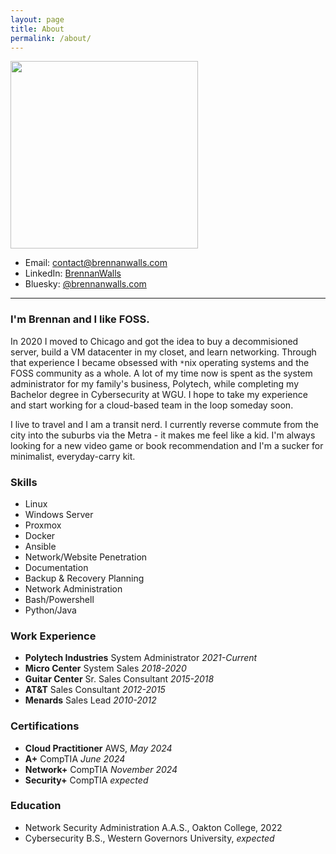 ```yaml
---
layout: page
title: About
permalink: /about/
---
```


<img src="../assets/images/author.jpg" height="300px">

- Email: [contact@brennanwalls.com](mailto:contact@brennanwalls.com)
- LinkedIn: [BrennanWalls](https://linkedin.com/in/brennanwalls)
- Bluesky: [@brennanwalls.com](https://bsky.app/profile/brennanwalls.com)

---

### I'm Brennan and I like FOSS.
In 2020 I moved to Chicago and got the idea to buy a decommisioned server, build a VM datacenter in my closet, and learn networking. Through that experience I became obsessed with `*`nix operating systems and the FOSS community as a whole. A lot of my time now is spent as the system administrator for my family's business, Polytech, while completing my Bachelor degree in Cybersecurity at WGU. I hope to take my experience and start working for a cloud-based team in the loop someday soon.

I live to travel and I am a transit nerd. I currently reverse commute from the city into the suburbs via the Metra - it makes me feel like a kid. I'm always looking for a new video game or book recommendation and I'm a sucker for minimalist, everyday-carry kit.

### Skills
- Linux
- Windows Server
- Proxmox
- Docker
- Ansible
- Network/Website Penetration
- Documentation
- Backup & Recovery Planning
- Network Administration
- Bash/Powershell
- Python/Java

### Work Experience
- **Polytech Industries** System Administrator *2021-Current*
- **Micro Center** System Sales *2018-2020*
- **Guitar Center** Sr. Sales Consultant *2015-2018*
- **AT&T** Sales Consultant *2012-2015*
- **Menards** Sales Lead *2010-2012*

### Certifications
- **Cloud Practitioner** AWS, *May 2024*
- **A+** CompTIA *June 2024*
- **Network+** CompTIA *November 2024*
- **Security+** CompTIA *expected*

### Education
- Network Security Administration A.A.S., Oakton College, 2022
- Cybersecurity B.S., Western Governors University, *expected*



